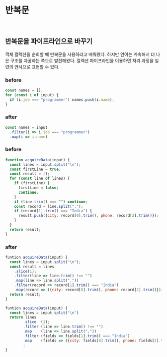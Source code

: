 # 반복문

</br>

## 반복문을 파이프라인으로 바꾸기
객체 컬렉션을 순회할 때 반복문을 사용하라고 배워왔다. 하지만 언어는 계속해서 더 나은 구조를 자공하는 쪽으로 발전해왔다. 컬렉션 파이프라인을 이용하면 처리 과정을 일련의 연사으로 표현할 수 있다.

### before
```javascript
const names = [];
for (const i of input) {
  if (i.job === "programmer") names.push(i.name);
}
```

### after
```javascript
const names = input
  .filter(i => i.job === "programmer")
  .map(i => i.name)
```

### before
```javascript
function acquireData(input) {
  const lines = input.split("\n");
  const firstLine = true;
  const result = [];
  for (const line of lines) {
    if (firstLine) {
      firstLine = false;
      continue;
    }
    if (line.trim() === "") continue;
    const record = line.split(",");
    if (record[1].trim() === "India") {
      result.push({city: record[0].trim(), phone: record[2].trim()});
    }
  }
  return result;
}
```

### after
```javascript
funtion acquireData(input) {
  const lines = input.split("\n");
  const result = lines
    .slice(1);
    .filter(line => line.trim() !== "")
    .map(line => line.split(","))
    .filter(record => record[1].trim() === "India")
    .map(record => ({city: record[0].trim(), phone: record[2].trim()}));
  return result;
}

funtion acquireData(input) {
  const lines = input.split("\n")
  return lines
        .slice  (1);
        .filter (line => line.trim() !== "")
        .map    (line => line.split(","))
        .filter (fields => fields[1].trim() === "India")
        .map    (fields => ({city: fields[0].trim(), phone: fields[2].trim()}))
        ;
}
```